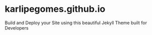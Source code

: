 # karlipegomes.github.io
Build and Deploy your Site using this beautiful Jekyll Theme built for Developers  
